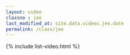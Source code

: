 ```yaml
---
layout: video
classno : jee
last_modified_at: site.data.videos.jee.date
permalink: /class/jee
---
```


{% include list-video.html %}
